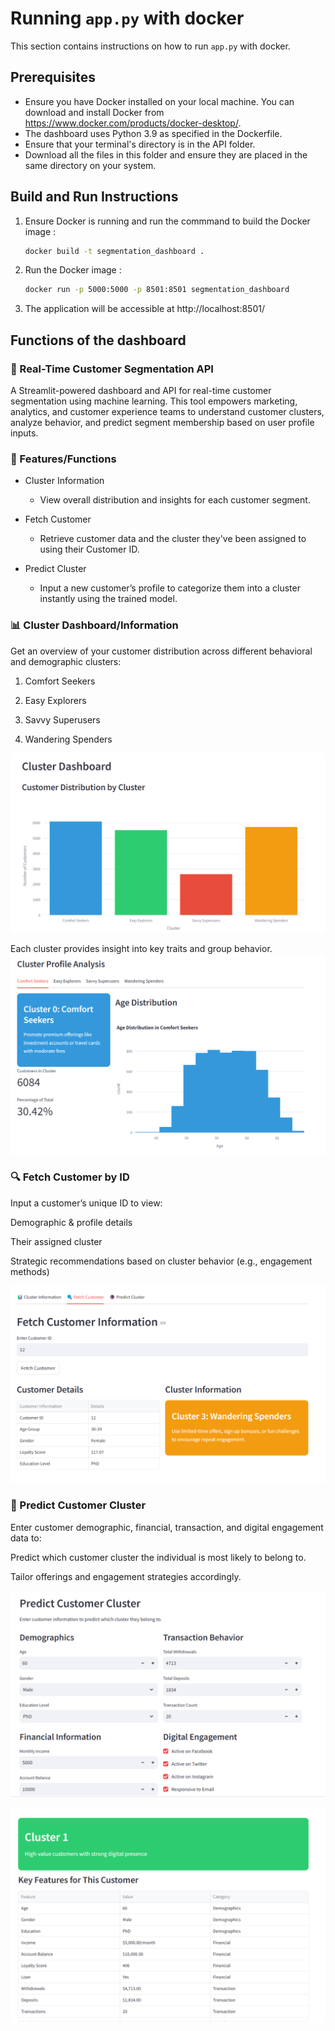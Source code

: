 # Running `app.py` with docker
This section contains instructions on how to run `app.py` with docker.

## Prerequisites
- Ensure you have Docker installed on your local machine. You can download and install Docker from https://www.docker.com/products/docker-desktop/.
- The dashboard uses Python 3.9 as specified in the Dockerfile.
- Ensure that your terminal's directory is in the API folder.
- Download all the files in this folder and ensure they are placed in the same directory on your system.

## Build and Run Instructions

1. Ensure Docker is running and run the commmand to build the Docker image :

   ```bash
   docker build -t segmentation_dashboard .
   ```
   
2. Run the Docker image :

   ```bash
   docker run -p 5000:5000 -p 8501:8501 segmentation_dashboard
   ```
   
3. The application will be accessible at http://localhost:8501/

## Functions of the dashboard

### 🧠  Real-Time Customer Segmentation API
A Streamlit-powered dashboard and API for real-time customer segmentation using machine learning. This tool empowers marketing, analytics, and customer experience teams to understand customer clusters, analyze behavior, and predict segment membership based on user profile inputs.

### 📌 Features/Functions

- Cluster Information
  - View overall distribution and insights for each customer segment.

- Fetch Customer
  - Retrieve customer data and the cluster they've been assigned to using their Customer ID.

- Predict Cluster
  - Input a new customer’s profile to categorize them into a cluster instantly using the trained model.

### 📊 Cluster Dashboard/Information

Get an overview of your customer distribution across different behavioral and demographic clusters:

1. Comfort Seekers

2. Easy Explorers

3. Savvy Superusers

4. Wandering Spenders

![Cluster distribution](Images/cluster_distribution.png)


Each cluster provides insight into key traits and group behavior.
![Cluster analysis](Images/cluster_analysis.png)





### 🔍 Fetch Customer by ID

Input a customer’s unique ID to view:

Demographic & profile details

Their assigned cluster

Strategic recommendations based on cluster behavior (e.g., engagement methods)

![Fetch Customer Info](Images/fetch_customer_info.png)

### 🤖 Predict Customer Cluster

Enter customer demographic, financial, transaction, and digital engagement data to:

Predict which customer cluster the individual is most likely to belong to.

Tailor offerings and engagement strategies accordingly.

![Real-time segmentation](Images/predict_customer_cluster.png)

![Cluster result](Images/cluster_result.png)
